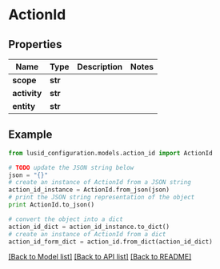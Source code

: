 # ActionId


## Properties
Name | Type | Description | Notes
------------ | ------------- | ------------- | -------------
**scope** | **str** |  | 
**activity** | **str** |  | 
**entity** | **str** |  | 

## Example

```python
from lusid_configuration.models.action_id import ActionId

# TODO update the JSON string below
json = "{}"
# create an instance of ActionId from a JSON string
action_id_instance = ActionId.from_json(json)
# print the JSON string representation of the object
print ActionId.to_json()

# convert the object into a dict
action_id_dict = action_id_instance.to_dict()
# create an instance of ActionId from a dict
action_id_form_dict = action_id.from_dict(action_id_dict)
```
[[Back to Model list]](../README.md#documentation-for-models) [[Back to API list]](../README.md#documentation-for-api-endpoints) [[Back to README]](../README.md)


